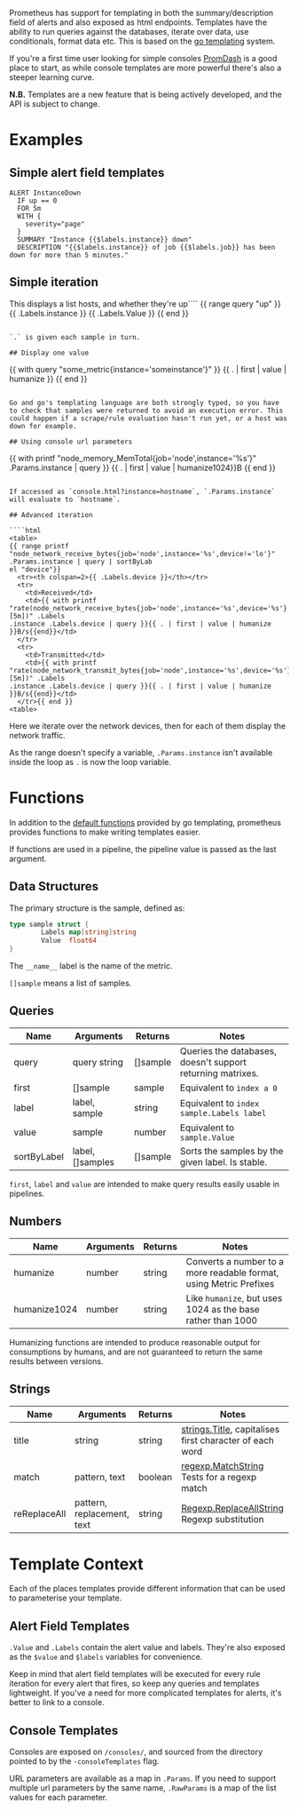 Prometheus has support for templating in both the summary/description field of alerts and also exposed as html endpoints. Templates have the ability to run queries against the databases, iterate over data, use conditionals, format data etc. This is based on the [go templating](http://golang.org/pkg/text/template/) system.

If you're a first time user looking for simple consoles [PromDash](https://github.com/prometheus/promdash) is a good place to start, as while console templates are more powerful there's also a steeper learning curve.

**N.B.** Templates are a new feature that is being actively developed, and the API is subject to change.

# Examples

## Simple alert field templates

    ALERT InstanceDown
      IF up == 0
      FOR 5m
      WITH {
        severity="page"
      }
      SUMMARY "Instance {{$labels.instance}} down"
      DESCRIPTION "{{$labels.instance}} of job {{$labels.job}} has been down for more than 5 minutes."


## Simple iteration

This displays a list hosts, and whether they're up````
{{ range query "up" }}
  {{ .Labels.instance }} {{ .Labels.Value }}
{{ end }}
````

`.` is given each sample in turn.

## Display one value

````
{{ with query "some_metric{instance='someinstance'}" }}
{{ . | first | value | humanize }}
{{ end }}
````

Go and go's templating language are both strongly typed, so you have to check that samples were returned to avoid an execution error. This could happen if a scrape/rule evaluation hasn't run yet, or a host was down for example.

## Using console url parameters

````
{{ with printf "node_memory_MemTotal{job='node',instance='%s'}" .Params.instance | query }}
{{ . | first | value | humanize1024}}B
{{ end }}
````

If accessed as `console.html?instance=hostname`, `.Params.instance` will evaluate to `hostname`.

## Advanced iteration

````html
<table>
{{ range printf "node_network_receive_bytes{job='node',instance='%s',device!='lo'}" .Params.instance | query | sortByLab
el "device"}}
  <tr><th colspan=2>{{ .Labels.device }}</th></tr>
  <tr>
    <td>Received</td>
    <td>{{ with printf "rate(node_network_receive_bytes{job='node',instance='%s',device='%s'}[5m])" .Labels
.instance .Labels.device | query }}{{ . | first | value | humanize }}B/s{{end}}</td>
  </tr>
  <tr>
    <td>Transmitted</td>
    <td>{{ with printf "rate(node_network_transmit_bytes{job='node',instance='%s',device='%s'}[5m])" .Labels
.instance .Labels.device | query }}{{ . | first | value | humanize }}B/s{{end}}</td>
  </tr>{{ end }}
<table>
````

Here we iterate over the network devices, then for each of them display the network traffic. 

As the range doesn't specify a variable, `.Params.instance` isn't available inside the loop as `.` is now the loop variable.

# Functions

In addition to the [default functions](http://golang.org/pkg/text/template/#hdr-Functions) provided by go templating, prometheus provides functions to make writing templates easier.

If functions are used in a pipeline, the pipeline value is passed as the last argument. 

## Data Structures

The primary structure is the sample, defined as:
````go
type sample struct {
        Labels map[string]string
        Value  float64
}
````

The `__name__` label is the name of the metric.

`[]sample` means a list of samples.

## Queries

| Name          | Arguments     | Returns  | Notes    |
| ------------- | ------------- | -------- | -------- |
| query         | query string  | []sample | Queries the databases, doesn't support returning matrixes.  |
| first         | []sample      | sample   | Equivalent to `index a 0`  |
| label         | label, sample | string   | Equivalent to `index sample.Labels label`  |
| value         | sample        | number   | Equivalent to `sample.Value`  |
| sortByLabel   | label, []samples | []sample | Sorts the samples by the given label. Is stable.  |

`first`, `label` and `value` are intended to make query results easily usable in pipelines.

## Numbers

| Name          | Arguments     | Returns |  Notes    |
| ------------- | --------------| --------| --------- |
| humanize      | number        | string  | Converts a number to a more readable format, using Metric Prefixes 
| humanize1024  | number        | string  | Like `humanize`, but uses 1024 as the base rather than 1000 |

Humanizing functions are intended to produce reasonable output for consumptions by humans, and are not guaranteed to return the same results between versions.

## Strings

| Name          | Arguments     | Returns |    Notes    |
| ------------- | ------------- | ------- | ----------- |
| title         | string        | string  | [strings.Title](http://golang.org/pkg/strings/#Title), capitalises first character of each word|
| match         | pattern, text | boolean | [regexp.MatchString](http://golang.org/pkg/regexp/#MatchString) Tests for a regexp match |
| reReplaceAll  | pattern, replacement, text | string | [Regexp.ReplaceAllString](http://golang.org/pkg/regexp/#Regexp.ReplaceAllString) Regexp substitution |


# Template Context

Each of the places templates provide different information that can be used to parameterise your template.

## Alert Field Templates

`.Value` and `.Labels` contain the alert value and labels. They're also exposed as the `$value` and `$labels` variables for convenience.

Keep in mind that alert field templates will be executed for every rule iteration for every alert that fires, so keep any queries and templates lightweight. If you've a need for more complicated templates for alerts, it's better to link to a console.

## Console Templates

Consoles are exposed on `/consoles/`, and sourced from the directory pointed to by the `-consoleTemplates` flag.

URL parameters are available as a map in `.Params`. If you need to support multiple url parameters by the same name, `.RawParams` is a map of the list values for each parameter.